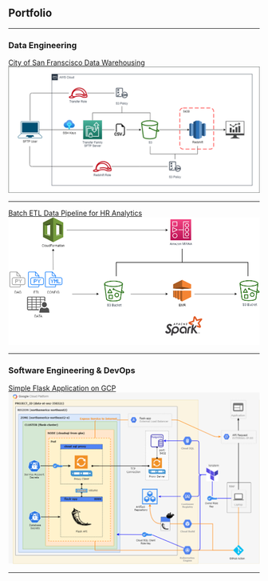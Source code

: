 ## Portfolio

---

### Data Engineering

[City of San Franscisco Data Warehousing](https://github.com/anthonywong611/SF-Transactions-Modeling)
<img src="images/aws_architecture.png?raw=true"/>

---
[Batch ETL Data Pipeline for HR Analytics](https://github.com/anthonywong611/Batch-ETL-with-AWS-EMR-and-MWAA)
<img src="images/pipeline_design.png?raw=true"/>

---

### Software Engineering & DevOps

[Simple Flask Application on GCP](https://github.com/anthonywong611/FlaskAPI-GCP-Applications)
<img src="images/gcp_architecture.png?raw=true"/>

---
